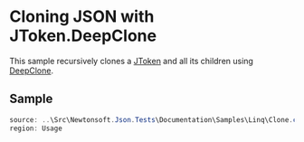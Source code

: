 ﻿# Cloning JSON with JToken.DeepClone

This sample recursively clones a [JToken](/API/newtonsoft/json/linq/jtoken/) and all its children using [DeepClone](/API/newtonsoft/json/linq/jtoken/#method-deepclone).

## Sample

```csharp Usage
source: ..\Src\Newtonsoft.Json.Tests\Documentation\Samples\Linq\Clone.cs
region: Usage
```
